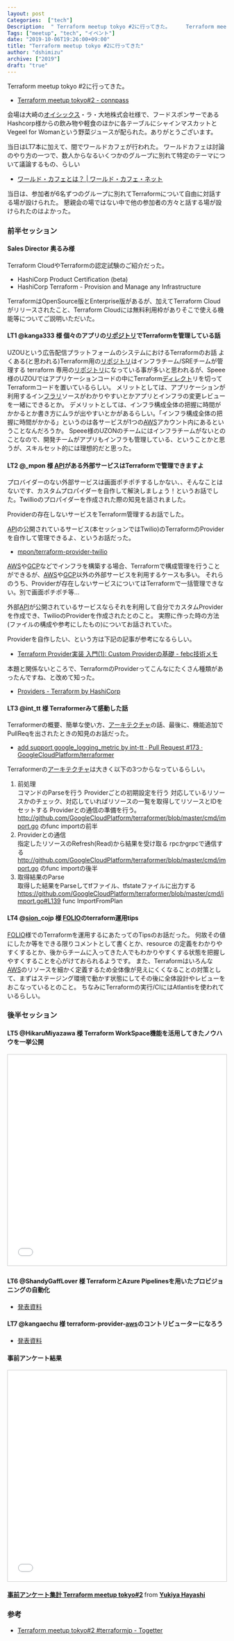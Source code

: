 ```yaml
---
layout: post
Categories:  ["tech"]
Description:  " Terraform meetup tokyo #2に行ってきた。     Terraform meetup tokyo#2 - connpass  "
Tags: ["meetup", "tech", "イベント"]
date: "2019-10-06T19:26:00+09:00"
title: "Terraform meetup tokyo #2に行ってきた"
author: "dshimizu"
archive: ["2019"]
draft: "true"
---
```


<body>
<p>Terraform meetup tokyo #2に行ってきた。</p>

<ul>
  <li><a target="_brank" rel="noopener noreferrer" href="https://terraform-jp.connpass.com/event/142041/">Terraform meetup tokyo#2 - connpass</a></li>
</ul>

</body>

<!-- more -->

<body>
<p>会場は大崎の<a class="keyword" href="http://d.hatena.ne.jp/keyword/%A5%AA%A5%A4%A5%B7%A5%C3%A5%AF%A5%B9">オイシックス</a>・ラ・大地株式会社様で、フードスポンサーであるHashcorp様からの飲み物や軽食のほかに各テーブルにシャインマスカットとVegeel for Womanという野菜ジュースが配られた。ありがとうございます。</p>

<p>当日はLT7本に加えて、間でワールドカフェが行われた。
ワールドカフェは討論のやり方の一つで、数人からなるいくつかのグループに別れて特定のテーマについて議論するもの、らしい</p>

<ul>
  <li><a target="_brank" rel="noopener noreferrer" href="http://world-cafe.net/about/">ワールド・カフェとは？ | ワールド・カフェ・ネット</a></li>
</ul>


<p>当日は、参加者が6名ずつのグループに別れてTerraformについて自由に対話する場が設けられた。
懇親会の場ではない中で他の参加者の方々と話する場が設けられたのはよかった。</p>

<h3>前半セッション</h3>




<h4>Sales Director 奥るみ様</h4>


<p>Terraform CloudやTerraformの認定試験のご紹介だった。</p>

<ul>
  <li><a target="_brank" rel="noopener noreferrer" herf="https://www.hashicorp.com/certification/">HashiCorp Product Certification (beta)</a></li>
  <li><a target="_brank" rel="noopener noreferrer" herf="https://www.hashicorp.com/products/terraform/">HashiCorp Terraform - Provision and Manage any Infrastructure</a></li>
</ul>


<p>TerraformはOpenSource版とEnterprise版があるが、加えてTerraform Cloudがリリースされたこと、Terraform Cloudには無料利用枠がありそこで使える機能等についてご説明いただいた。</p>

<h4>LT1 @kanga333 様 個々のアプリの<a class="keyword" href="http://d.hatena.ne.jp/keyword/%A5%EA%A5%DD%A5%B8%A5%C8%A5%EA">リポジトリ</a>でTerraformを管理している話</h4>


<p></p>
<p><script async class="speakerdeck-embed" data-id="a9a0d29e21a64dc8a4a550a0367a7a46" data-ratio="1.77777777777778" src="//speakerdeck.com/assets/embed.js"></script></p>

<p>UZOUという広告配信プラットフォームのシステムにおけるTerraformのお話
よくある(と思われる)Terraform用の<a class="keyword" href="http://d.hatena.ne.jp/keyword/%A5%EA%A5%DD%A5%B8%A5%C8%A5%EA">リポジトリ</a>はインフラチーム/SREチームが管理する terraform 専用の<a class="keyword" href="http://d.hatena.ne.jp/keyword/%A5%EA%A5%DD%A5%B8%A5%C8%A5%EA">リポジトリ</a>になっている事が多いと思われるが、Speee様のUZOUではアプリケーションコードの中にTerraform<a class="keyword" href="http://d.hatena.ne.jp/keyword/%A5%C7%A5%A3%A5%EC%A5%AF%A5%C8">ディレクト</a>リを切ってTerraformコードを置いているらしい。
メリットとしては、アプリケーションが利用するイン<a class="keyword" href="http://d.hatena.ne.jp/keyword/%A5%D5%A5%E9%A5%EA">フラリ</a>ソースがわかりやすいとかアプリとインフラの変更レビューを一緒にできるとか。
デメリットとしては、インフラ構成全体の把握に時間がかかるとか書き方にムラが出やすいとかがあるらしい。「インフラ構成全体の把握に時間がかかる」というのは各サービスが1つの<a class="keyword" href="http://d.hatena.ne.jp/keyword/AWS">AWS</a>アカウント内にあるということなんだろうか。
Speee様のUZONのチームにはインフラチームがないとのことなので、開発チームがアプリもインフラも管理している、ということかと思うが、スキルセット的には理想的だと思った。</p>

<p></p>
<h4>LT2 @_mpon 様 <a class="keyword" href="http://d.hatena.ne.jp/keyword/API">API</a>がある外部サービスはTerraformで管理できますよ</h4>
<p><script async class="speakerdeck-embed" data-id="7bd0ae3815d84def8bd22e72ab3db4e2" data-ratio="1.33333333333333" src="//speakerdeck.com/assets/embed.js"></script>
プロバイダーのない外部サービスは画面ポチポチするしかない、、そんなことはないです、カスタムプロパイダーを自作して解決しましょう！というお話でした。Twillioのプロパイダーを作成された際の知見を話されました。</p>

<p>Providerの存在しないサービスをTerraform管理するお話でした。</p>

<p><a class="keyword" href="http://d.hatena.ne.jp/keyword/API">API</a>の公開されているサービス(本セッションではTwilio)のTerraformのProviderを自作して管理できるよ、というお話だった。</p>

<p></p>
<ul>
  <li><a target="_brank" rel="noopener noreferrer" href="https://github.com/mpon/terraform-provider-twilio">mpon/terraform-provider-twilio</a></li>
</ul>

<p><a class="keyword" href="http://d.hatena.ne.jp/keyword/AWS">AWS</a>や<a class="keyword" href="http://d.hatena.ne.jp/keyword/GCP">GCP</a>などでインフラを構築する場合、Terraformで構成管理を行うことができるが、<a class="keyword" href="http://d.hatena.ne.jp/keyword/AWS">AWS</a>や<a class="keyword" href="http://d.hatena.ne.jp/keyword/GCP">GCP</a>以外の外部サービスを利用するケースも多い。
それらのうち、Providerが存在しないサービスについてはTerraformで一括管理できない。別で画面ポチポチ等...</p>

<p>外部<a class="keyword" href="http://d.hatena.ne.jp/keyword/API">API</a>が公開されているサービスならそれを利用して自分でカスタムProviderを作成でき、TwilioのProviderを作成されたとのこと。
実際に作った時の方法(ファイルの構成や参考にしたもの)についてお話されていた。</p>

<p>Providerを自作したい、という方は下記の記事が参考になるらしい。</p>

<p></p>
<ul>
  <li><a target="_brank" rel="noopener noreferrer" href="http://febc-yamamoto.hatenablog.jp/entry/terraform-custom-provider-01">Terraform Provider実装 入門(1): Custom Providerの基礎  - febc技術メモ</a></li>
</ul>

<p>本題と関係ないところで、TerraformのProviderってこんなにたくさん種類があったんですね、と改めて知った。</p>

<p></p>
<ul>
  <li><a target="_brank" rel="noopener noreferrer" href="https://www.terraform.io/docs/providers/index.html">Providers - Terraform by HashiCorp</a></li>
</ul>

<p></p>
<h4>LT3 @int_tt 様 Terraformerみて感動した話</h4>
<p><script async class="speakerdeck-embed" data-id="d2a62e338db24af9bd25c9759439eae7" data-ratio="1.77777777777778" src="//speakerdeck.com/assets/embed.js"></script></p>

<p>Terraformerの概要、簡単な使い方、<a class="keyword" href="http://d.hatena.ne.jp/keyword/%A5%A2%A1%BC%A5%AD%A5%C6%A5%AF%A5%C1%A5%E3">アーキテクチャ</a>の話、最後に、機能追加でPullReqを出されたときの知見のお話だった。</p>

<p></p>
<ul>
  <li><a target="_brank" rel="noopener noreferrer" href="https://github.com/GoogleCloudPlatform/terraformer/pull/173">add support google_logging_metric by int-tt · Pull Request #173 · GoogleCloudPlatform/terraformer</a></li>
</ul>

<p>Terraformerの<a class="keyword" href="http://d.hatena.ne.jp/keyword/%A5%A2%A1%BC%A5%AD%A5%C6%A5%AF%A5%C1%A5%E3">アーキテクチャ</a>は大きく以下の3つからなっているらしい。</p>

<p></p>
<ol>
  <li>前処理</li>
    コマンドのParseを行う
    Providerごとの初期設定を行う
    対応しているリソースかのチェック、対応していればリソースの一覧を取得してリソースとIDをセットする
    Providerとの通信の準備を行う。
    <a href="http://github.com/GoogleCloudPlatform/terraformer/blob/master/cmd/import.go">http://github.com/GoogleCloudPlatform/terraformer/blob/master/cmd/import.go</a> のfunc importの前半
  <li>Providerとの通信</li>
    指定したリソースのRefresh(Read)から結果を受け取る
    rpcかgrpcで通信する
    <a href="http://github.com/GoogleCloudPlatform/terraformer/blob/master/cmd/import.go">http://github.com/GoogleCloudPlatform/terraformer/blob/master/cmd/import.go</a> のfunc importの後半
  <li>取得結果のParse</li>
    取得した結果をParseしてtfファイル、tfstateファイルに出力する
    <a href="https://github.com/GoogleCloudPlatform/terraformer/blob/master/cmd/import.go#L139">https://github.com/GoogleCloudPlatform/terraformer/blob/master/cmd/import.go#L139</a> func ImportFromPlan
</ol>

<p></p>
<h4>LT4 @<a class="keyword" href="http://d.hatena.ne.jp/keyword/sion">sion</a>_cojp 様 <a class="keyword" href="http://d.hatena.ne.jp/keyword/FOLIO">FOLIO</a>のterraform運用tips</h4>
<p><script async class="speakerdeck-embed" data-id="0000d38385934cd3b853001a9621f60d" data-ratio="1.77777777777778" src="//speakerdeck.com/assets/embed.js"></script></p>

<p><a class="keyword" href="http://d.hatena.ne.jp/keyword/FOLIO">FOLIO</a>様でのTerraformを運用するにあたってのTipsのお話だった。
何故その値にしたか等をできる限りコメントとして書くとか、resource の定義をわかりやすくするとか、後からチームに入ってきた人でもわかりやすくする状態を把握しやすくすることを心がけておられるようです。
また、Terraformはいろんな<a class="keyword" href="http://d.hatena.ne.jp/keyword/AWS">AWS</a>のリソースを細かく定義するため全体像が見えにくくなることの対策として、まずはステージング環境で動かす状態にしてその後に全体設計やレビューをおこなっているとのこと。
ちなみにTerraformの実行/CIにはAtlantisを使われているらしい。</p>

<p></p>
<h3>後半セッション</h3>

<p></p>
<h4>LT5 @HikaruMiyazawa 様 Terraform WorkSpace機能を活用してきたノウハウを一挙公開</h4>
<p><iframe src="//www.slideshare.net/slideshow/embed_code/key/ra7FkMvZuYRiQb" width="595" height="485" frameborder="0" marginwidth="0" marginheight="0" scrolling="no" style="border:1px solid #CCC; border-width:1px; margin-bottom:5px; max-width: 100%;" allowfullscreen> </iframe></p>

<p></p>
<h4>LT6 @ShandyGaffLover 様 TerraformとAzure Pipelinesを用いたプロビジョニングの自動化</h4>
<ul>
<li><a href="https://onedrive.live.com/view.aspx?resid=67CBB30E4B1673FD!196&amp;ithint=file%2cpptx&amp;authkey=!AE1dVPBd7c6mcbQ" target="_blank" rel="noopener noreferrer">発表資料</a></li>
</ul>

<p></p>
<h4>LT7 @kangaechu 様 terraform-provider-<a class="keyword" href="http://d.hatena.ne.jp/keyword/aws">aws</a>のコントリビューターになろう</h4>
<ul>
<li><a href="https://docs.google.com/presentation/d/1IB7DB2VoJMJ1aFs7kU4tkunNOOmcUE2ruBExdeWk7HY/edit?usp=sharing" target="_blank" rel="noopener noreferrer">発表資料</a></li>
</ul>

<p></p>
<h4>事前アンケート結果</h4>

<p><iframe src="//www.slideshare.net/slideshow/embed_code/key/jkRxZLmwcFi0Av" width="595" height="485" frameborder="0" marginwidth="0" marginheight="0" scrolling="no" style="border:1px solid #CCC; border-width:1px; margin-bottom:5px; max-width: 100%;" allowfullscreen> </iframe> </p>
<div style="margin-bottom:5px"> <strong> <a href="//www.slideshare.net/ssuser1f3c12/questionnaireresultsterraformmeetuptokyo2" title="事前アンケート集計 Terraform meetup tokyo#2" target="_blank" rel="noopener noreferrer">事前アンケート集計 Terraform meetup tokyo#2</a> </strong> from <strong><a href="https://www.slideshare.net/ssuser1f3c12" target="_blank" rel="noopener noreferrer">Yukiya Hayashi</a></strong> </div>

<p></p>
<h3>参考</h3>

<p></p>
<ul>
  <li><a target="_brank" rel="noopener noreferrer" href="https://togetter.com/li/1412022">Terraform meetup tokyo#2 #terraformjp - Togetter</a></li>
</ul>
</body>
